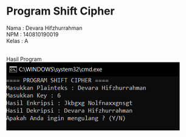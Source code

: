 # Program Shift Cipher

Nama  : Devara Hifzhurrahman</br>
NPM   : 140810190019</br>
Kelas : A</br></br>

Hasil Program</br>
![Alt text](ss.PNG?raw=true "Optional Title")
